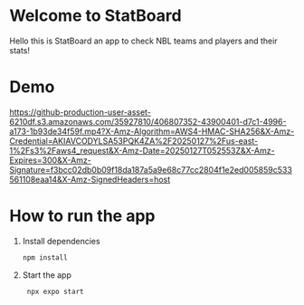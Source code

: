 # Welcome to StatBoard

Hello this is StatBoard an app to check NBL teams and players and their stats!

# Demo

https://github-production-user-asset-6210df.s3.amazonaws.com/35927810/406807352-43900401-d7c1-4996-a173-1b93de34f59f.mp4?X-Amz-Algorithm=AWS4-HMAC-SHA256&X-Amz-Credential=AKIAVCODYLSA53PQK4ZA%2F20250127%2Fus-east-1%2Fs3%2Faws4_request&X-Amz-Date=20250127T052553Z&X-Amz-Expires=300&X-Amz-Signature=f3bcc02db0b09f18da187a5a9e68c77cc2804f1e2ed005859c533561108eaa14&X-Amz-SignedHeaders=host

# How to run the app

1. Install dependencies

   ```bash
   npm install
   ```

2. Start the app

   ```bash
    npx expo start
   ```
